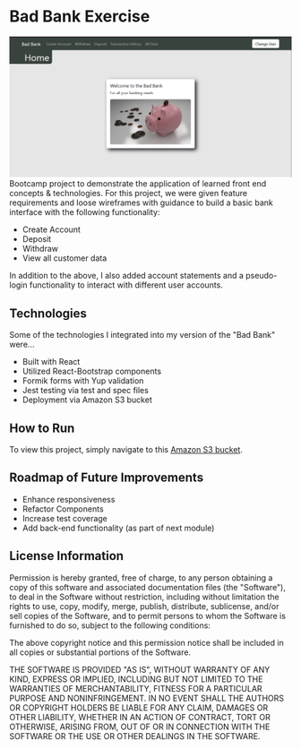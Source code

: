 # Bad Bank Exercise
![Bad Bank landing page](screenshot.png)
Bootcamp project to demonstrate the application of learned front end concepts & technologies. For this project, we were given feature requirements and loose wireframes with guidance to build a basic bank interface with the following functionality:
* Create Account
* Deposit
* Withdraw 
* View all customer data

In addition to the above, I also added account statements and a pseudo-login functionality to interact with different user accounts. 


## Technologies
Some of the technologies I integrated into my version of the "Bad Bank" were...

* Built with React
* Utilized React-Bootstrap components 
* Formik forms with Yup validation
* Jest testing via test and spec files
* Deployment via Amazon S3 bucket


## How to Run
To view this project, simply navigate to this [Amazon S3 bucket](https://nitnub-bad-bank-project.s3.amazonaws.com/index.htm).


## Roadmap of Future Improvements
* Enhance responsiveness
* Refactor Components 
* Increase test coverage
* Add back-end functionality (as part of next module)


## License Information

Permission is hereby granted, free of charge, to any person obtaining a copy of this software and associated documentation files (the "Software"), to deal in the Software without restriction, including without limitation the rights to use, copy, modify, merge, publish, distribute, sublicense, and/or sell copies of the Software, and to permit persons to whom the Software is furnished to do so, subject to the following conditions:

The above copyright notice and this permission notice shall be included in all copies or substantial portions of the Software.

THE SOFTWARE IS PROVIDED "AS IS", WITHOUT WARRANTY OF ANY KIND, EXPRESS OR IMPLIED, INCLUDING BUT NOT LIMITED TO THE WARRANTIES OF MERCHANTABILITY, FITNESS FOR A PARTICULAR PURPOSE AND NONINFRINGEMENT. IN NO EVENT SHALL THE AUTHORS OR COPYRIGHT HOLDERS BE LIABLE FOR ANY CLAIM, DAMAGES OR OTHER LIABILITY, WHETHER IN AN ACTION OF CONTRACT, TORT OR OTHERWISE, ARISING FROM, OUT OF OR IN CONNECTION WITH THE SOFTWARE OR THE USE OR OTHER DEALINGS IN THE SOFTWARE.